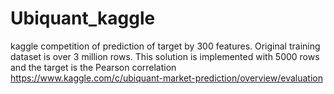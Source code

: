 # Ubiquant_kaggle
kaggle competition of prediction of target by 300 features. Original training dataset is over 3 million rows. This solution is implemented with 5000 rows and the target is the Pearson correlation
https://www.kaggle.com/c/ubiquant-market-prediction/overview/evaluation
